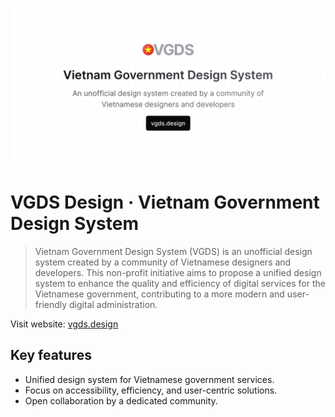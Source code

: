 ![VGDS Design · Vietnam Government Design System](/vgds-cover.png "VGDS Design · Vietnam Government Design System")

# VGDS Design · Vietnam Government Design System

> Vietnam Government Design System (VGDS) is an unofficial design system created by a community of Vietnamese designers and developers. This non-profit initiative aims to propose a unified design system to enhance the quality and efficiency of digital services for the Vietnamese government, contributing to a more modern and user-friendly digital administration.

Visit website: [vgds.design](https://vgds.design/)

## Key features

- Unified design system for Vietnamese government services.
- Focus on accessibility, efficiency, and user-centric solutions.
- Open collaboration by a dedicated community.
